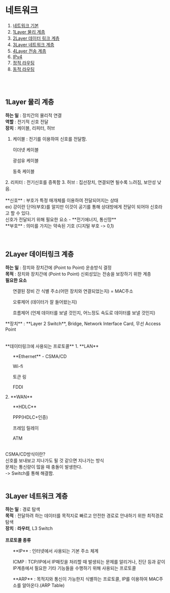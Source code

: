 # 네트워크

1. [네트워크 기본](#네트워크-기본)
2. [1Layer 물리 계층](#1Layer-물리-계층)
3. [2Layer 데이터 링크 계층](#2Layer-데이터링크-계층)
4. [3Layer 네트워크 계층](3Layer-네트워크-계층)
5. [4Layer 전송 계층](4Layer-전송-계층)
6. [IPv4](IPv4)
7. [정적 라우팅](정적-라우팅)
8. [동적 라우팅](동적-라우팅)
<br>
<br>

## 1Layer 물리 계층
**하는 일** : 장치간의 물리적 연결 <br>
**역할** : 전기적 신호 전달 <br>
**장치** : 케이블, 리피터, 허브 <br>

1. 케이블 : 전기를 이용하여 신호를 전달함.
  <ul>이더넷 케이블</ul>
  <ul>광섬유 케이블</ul>
  <ul>동축 케이블</ul>
2. 리피터 : 전기신호를 증폭함
3. 허브 : 집선장치, 연결되면 될수록 느려짐, 보안성 낮음.
<br>
<br>
**신호** : 부호가 특정 매개체를 이용하여 전달되어지는 상태 <br>
ex) 강이란 단어(부호)를 알지만 이것이 공기를 통해 상대방에게 전달이 되어야 신호라고 할 수 있다. <br>
신호가 전달되기 위해 필요한 요소 - **전기에너지, 통신망** <br>
**부호** : 의미를 가지는 약속된 기호 (디지털 부호 -> 0,1) <br>

<br>
<br>

## 2Layer 데이터링크 계층
**하는 일** : 장치와 장치간에 (Point to Point) 운송방식 결정 <br>
**목적** : 장치와 장치간에 (Point to Point) 신뢰성있는 전송을 보장하기 위한 계층 <br>
**필요한 요소** <br>
<ul>연결된 장비 간 식별 주소(어떤 장치와 연결되었는지) = MAC주소</ul>
<ul>오류제어 (데이터가 잘 들어왔는지)</ul>
<ul>흐름제어 (언제 데이터를 보낼 것인지, 어느정도 속도로 데이터를 보낼 것인지)</ul>
**장치** : **Layer 2 Switch**, Bridge, Network Interface Card, 무선 Access Point <br>

<br>
<br>
**데이터링크에 사용되는 프로토콜**
1. **LAN**
<ul>**Ethernet** - CSMA/CD</ul>
<ul>Wi-fi</ul>
<ul>토큰 링</ul>
<ul>FDDI</ul>
2. **WAN**
<ul>**HDLC**</ul>
<ul>PPP(HDLC+인증)</ul>
<ul>프레임 릴레이</ul>
<ul>ATM</ul>

<br>
CSMA/CD방식이란? <br>
신호를 보내보고 지나가도 될 것 같으면 지나가는 방식 <br>
문제는 통신량이 많을 때 충돌이 발생한다. <br>
-> Switch를 통해 해결함.

<br>
<br>

## 3Layer 네트워크 계층
**하는 일** : 경로 탐색 <br>
**목적** : 전달하려 하는 데이터를 목적지로 빠르고 안전한 경로로 안내하기 위한 최적경로 탐색 <br>
**장치** : **라우터**, L3 Switch <br>
<br>
**프로토콜 종류**
<ul>**IP** : 인터넷에서 사용되는 기본 주소 체계</ul>
<ul>ICMP : TCP/IP에서 IP패킷을 처리할 때 발생되는 문제를 알리거나, 진단 등과 같이 IP계층에서 필요한 기타 기능들을 수행하기 위해 사용되는 프로토콜</ul>
<ul>**ARP** : 목적지와 통신이 가능한지 식별하는 프로토콜, IP를 이용하여 MAC주소를 알아온다.(ARP Table)</ul>
